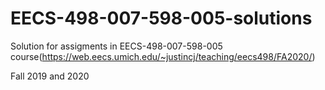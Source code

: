 # EECS-498-007-598-005-solutions
Solution for assigments in EECS-498-007-598-005 course(https://web.eecs.umich.edu/~justincj/teaching/eecs498/FA2020/)

Fall 2019 and 2020
